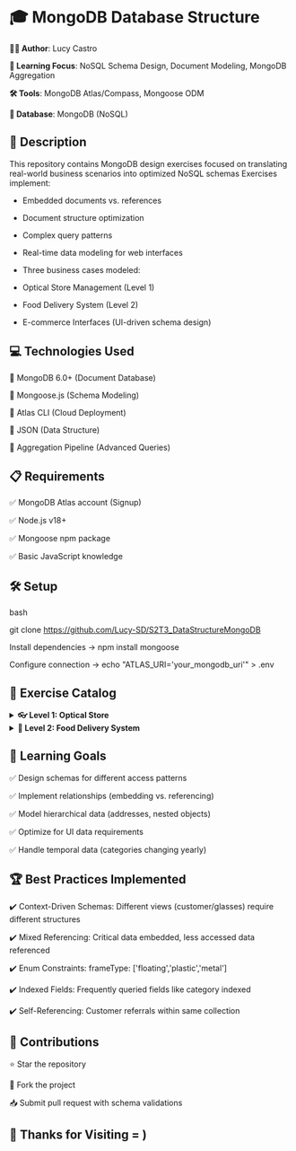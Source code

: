 # 🎓 MongoDB Database Structure

**👨‍💻 Author**: Lucy Castro

**🧠 Learning Focus**: NoSQL Schema Design, Document Modeling, MongoDB Aggregation

**🛠️ Tools**: MongoDB Atlas/Compass, Mongoose ODM

**💾 Database**: MongoDB (NoSQL)


## 📄 Description

This repository contains MongoDB design exercises focused on translating real-world business scenarios into optimized NoSQL schemas
Exercises implement:

- Embedded documents vs. references

- Document structure optimization

- Complex query patterns

- Real-time data modeling for web interfaces

- Three business cases modeled:

- Optical Store Management (Level 1)

- Food Delivery System (Level 2)

- E-commerce Interfaces (UI-driven schema design)

## 💻 Technologies Used

🔹 MongoDB 6.0+ (Document Database)

🔹 Mongoose.js (Schema Modeling)

🔹 Atlas CLI (Cloud Deployment)

🔹 JSON (Data Structure)

🔹 Aggregation Pipeline (Advanced Queries)


## 📋 Requirements

✅ MongoDB Atlas account (Signup)

✅ Node.js v18+

✅ Mongoose npm package

✅ Basic JavaScript knowledge


## 🛠️ Setup
bash

git clone https://github.com/Lucy-SD/S2T3_DataStructureMongoDB

Install dependencies -> npm install mongoose

Configure connection -> echo "ATLAS_URI='your_mongodb_uri'" > .env


## 📂 Exercise Catalog
<details> <summary><strong>👓 Level 1: Optical Store</strong></summary>

An optician, called "Cul d'Ampolla", wants to computerize customer management and eyeglass sales.

First of all, the optician wants to know who the supplier of each pair of glasses is. Specifically, they want to know about each supplier : The name, address (street, number, floor, door, city, postal code and country), telephone, fax, NIF.

About the glasses, you want to know: The brand, the prescription of each lens, the type of frame (floating, plastic or metal), the color of the frame, the color of each lens and the price.

From the customers you want to store: Name, postal address, telephone, email, registration date.
When a new customer arrives, store the customer who recommended the establishment (provided someone recommended it).
Our system will need to indicate which employee sold each pair of glasses. It will define the day/time the sale was made.
Exercise 1: Customer View Schema
Imagine we have the graphical interface from the point of view of an Optician customer. How would you design the database that would facilitate the information?
Exercise 2: Glasses Viwe Schema
What if the point of view was the interface and the glasses were the same?

</details><details> <summary><strong>🍕 Level 2: Food Delivery System</strong></summary>
Exercise 1: Pizzeria Schema

You have been hired to design a website that allows you to order food at home online.

Keep the following guidelines in mind when modeling what the project database would look like:

For each client we store a unique identifier: Name, surname, address, postal code, town, province, telephone number.

A person can place many orders, but a single order can only be placed by a single person. A unique identifier is stored for each order: Date/time of placement, whether the order is for home delivery or for collection in store, the quantity of products selected of each type, the total price, and a note with additional information.

An order can consist of one or several products.


The products can be pizzas, hamburgers and drinks. A unique identifier is stored for each product: Name, description, image, price. In the case of pizzas, there are several categories that can change names throughout the year.

An order is managed by a single store and a store can manage many orders. A unique identifier is stored for each store: Address, postal code, city, province.


Many employees can work in a store and an employee can only work in one store. For each employee, a unique identifier is stored: Name, surname, NIF, Telephone, if they work as a cook or delivery person. For home delivery orders, it is important to store who the delivery person is who delivers the order and the date/time of delivery.

</details>

## 🎯 Learning Goals

✅ Design schemas for different access patterns

✅ Implement relationships (embedding vs. referencing)

✅ Model hierarchical data (addresses, nested objects)

✅ Optimize for UI data requirements

✅ Handle temporal data (categories changing yearly)


## 🏆 Best Practices Implemented

✔️ Context-Driven Schemas: Different views (customer/glasses) require different structures

✔️ Mixed Referencing: Critical data embedded, less accessed data referenced

✔️ Enum Constraints: frameType: ['floating','plastic','metal']

✔️ Indexed Fields: Frequently queried fields like category indexed

✔️ Self-Referencing: Customer referrals within same collection


## 🤝 Contributions

⭐ Star the repository

🍴 Fork the project

📥 Submit pull request with schema validations


## 🚀 Thanks for Visiting = )
